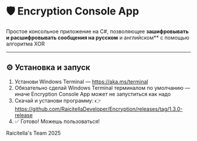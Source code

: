 # 🛡️ Encryption Console App

Простое консольное приложение на C#, позволяющее **зашифровывать и расшифровывать сообщения на русском** и английском** с помощью алгоритма XOR 

---

## ⚙️ Установка и запуск

1. Установи Windows Terminal — https://aka.ms/terminal
2. Обязательно сделай Windows Terminal терминалом по умолчанию — иначе Encryption Console App может не запуститься как надо
3. Скачай и установи программу:
👉 https://github.com/RaicitellaDeveloper/Encryption/releases/tag/1.3.0-release
4. ✅ Готово! Можешь пользоваться!


 Raicitella's Team 2025


